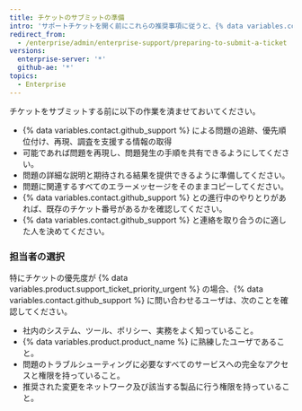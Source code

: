 ```yaml
---
title: チケットのサブミットの準備
intro: 'サポートチケットを開く前にこれらの推奨事項に従うと、{% data variables.contact.enterprise_support %} で問題解決を迅速に行うことができます。'
redirect_from:
  - /enterprise/admin/enterprise-support/preparing-to-submit-a-ticket
versions:
  enterprise-server: '*'
  github-ae: '*'
topics:
  - Enterprise
---
```


チケットをサブミットする前に以下の作業を済ませておいてください。

- {% data variables.contact.github_support %} による問題の追跡、優先順位付け、再現、調査を支援する情報の取得
- 可能であれば問題を再現し、問題発生の手順を共有できるようにしてください。
- 問題の詳細な説明と期待される結果を提供できるように準備してください。
- 問題に関連するすべてのエラーメッセージをそのままコピーしてください。
- {% data variables.contact.github_support %} との進行中のやりとりがあれば、既存のチケット番号があるかを確認してください。
- {% data variables.contact.github_support %} と連絡を取り合うのに適した人を決めてください。

### 担当者の選択

特にチケットの優先度が {% data variables.product.support_ticket_priority_urgent %} の場合、{% data variables.contact.github_support %} に問い合わせるユーザは、次のことを確認してください。

 - 社内のシステム、ツール、ポリシー、実務をよく知っていること。
 - {% data variables.product.product_name %} に熟練したユーザであること。
 - 問題のトラブルシューティングに必要なすべてのサービスへの完全なアクセスと権限を持っていること。
 - 推奨された変更をネットワーク及び該当する製品に行う権限を持っていること。
